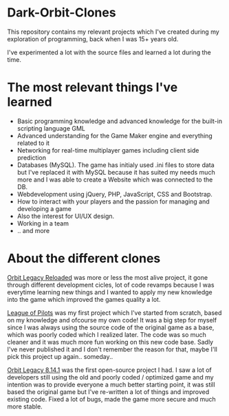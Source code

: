 # Dark-Orbit-Clones
This repository contains my relevant projects which I've created during my exploration of programming, back when I was 15+ years old.

I've experimented a lot with the source files and learned a lot during the time. 
# The most relevant things I've learned
* Basic programming knowledge and advanced knowledge for the built-in scripting language GML
* Advanced understanding for the Game Maker engine and everything related to it
* Networking for real-time multiplayer games including client side prediction
* Databases (MySQL). The game has initialy used .ini files to store data but I've replaced it with MySQL because it has suited my needs much more and I was able to create a Website which was connected to the DB.
* Webdevelopment using jQuery, PHP, JavaScript, CSS and Bootstrap.
* How to interact with your players and the passion for managing and developing a game
* Also the interest for UI/UX design.
* Working in a team
* .. and more


# About the different clones

[Orbit Legacy Reloaded](https://github.com/ignaskavaliauskas/Dark-Orbit-Clones/tree/master/Orbit%20Legacy%20Reloaded) was more or less the most alive project, it gone through different development cicles, lot of code revamps because I was everytime learning new things and I wanted to apply my new knowledge into the game which improved the games quality a lot. 


[League of Pilots](https://github.com/ignaskavaliauskas/Dark-Orbit-Clones/tree/master/League%20of%20Pilots) was my first project which I've started from scratch, based on my knowledge and ofcourse my own code! It was a big step for myself since I was always using the source code of the original game as a base, which was poorly coded which I realized later. The code was so much cleaner and it was much more fun working on this new code base. Sadly I've never published it and I don't remember the reason for that, maybe I'll pick this project up again.. someday..

[Orbit Legacy 8.14.1](https://github.com/ignaskavaliauskas/Dark-Orbit-Clones/tree/master/Orbit%20Legacy%208.14.1) was the first open-source project I had. I saw a lot of developers still using the old and poorly coded / optimized game and my intention was to provide everyone a much better starting point, it was still based the original game but I've re-written a lot of things and improved existing code. Fixed a lot of bugs, made the game more secure and much more stable.
